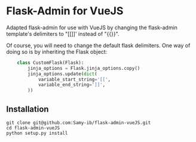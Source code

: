 # Flask-Admin for VueJS


Adapted flask-admin for use with VueJS by changing the flask-admin template's delimiters to "[[]]' instead of "{{}}".

Of course, you will need to change the default flask delimiters. One way of doing so is by inheriting the Flask object:

``` python
    class CustomFlask(Flask):
        jinja_options = Flask.jinja_options.copy()
        jinja_options.update(dict(
            variable_start_string='[[', 
            variable_end_string=']]',
        ))
```



## Installation

```
git clone git@github.com:Samy-ib/flask-admin-vueJS.git
cd flask-admin-vueJS
python setup.py install
```
